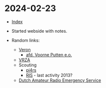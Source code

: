 # 2024-02-23

* [Index](index.md)

* Started webside with notes.

* Random links: 
  - [Veron](Https://www.veron.nl/)
    - [afd. Voorne Putten e.o.](https://a42.veron.nl/)
  - [VRZA](https://www.vrza.nl.)
  - Scouting
    - [pi4rs](https://www.pi4rs.nl/)
    - [RIS](https://ris-scouting.nl/) - last activity 2013?
  - [Dutch Amateur Radio Emergency Service](https://dares.nl/)
